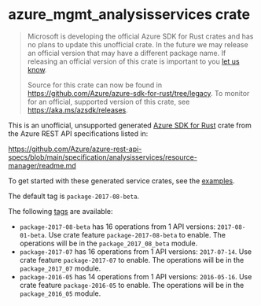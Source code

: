 # azure_mgmt_analysisservices crate

> Microsoft is developing the official Azure SDK for Rust crates and has no plans to update this unofficial crate.
> In the future we may release an official version that may have a different package name.
> If releasing an official version of this crate is important to you [let us know](https://github.com/Azure/azure-sdk-for-rust/issues/new/choose).
>
> Source for this crate can now be found in <https://github.com/Azure/azure-sdk-for-rust/tree/legacy>.
> To monitor for an official, supported version of this crate, see <https://aka.ms/azsdk/releases>.

This is an unofficial, unsupported generated [Azure SDK for Rust](https://github.com/Azure/azure-sdk-for-rust/tree/legacy) crate from the Azure REST API specifications listed in:

https://github.com/Azure/azure-rest-api-specs/blob/main/specification/analysisservices/resource-manager/readme.md

To get started with these generated service crates, see the [examples](https://github.com/Azure/azure-sdk-for-rust/blob/legacy/services/README.md#examples).

The default tag is `package-2017-08-beta`.

The following [tags](https://github.com/Azure/azure-sdk-for-rust/blob/legacy/services/tags.md) are available:

- `package-2017-08-beta` has 16 operations from 1 API versions: `2017-08-01-beta`. Use crate feature `package-2017-08-beta` to enable. The operations will be in the `package_2017_08_beta` module.
- `package-2017-07` has 16 operations from 1 API versions: `2017-07-14`. Use crate feature `package-2017-07` to enable. The operations will be in the `package_2017_07` module.
- `package-2016-05` has 14 operations from 1 API versions: `2016-05-16`. Use crate feature `package-2016-05` to enable. The operations will be in the `package_2016_05` module.